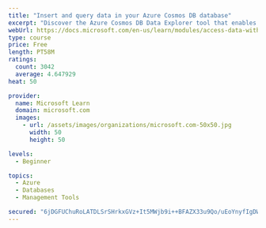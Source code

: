 ```yaml
---
title: "Insert and query data in your Azure Cosmos DB database"
excerpt: "Discover the Azure Cosmos DB Data Explorer tool that enables you to add or modify data. Create stored procedures in JavaScript."
webUrl: https://docs.microsoft.com/en-us/learn/modules/access-data-with-cosmos-db-and-sql-api/
type: course
price: Free
length: PT58M
ratings:
  count: 3042
  average: 4.647929
heat: 50

provider:
  name: Microsoft Learn
  domain: microsoft.com
  images:
    - url: /assets/images/organizations/microsoft.com-50x50.jpg
      width: 50
      height: 50

levels:
  - Beginner

topics:
  - Azure
  - Databases
  - Management Tools

secured: "6jDGFUChuRoLATDLSrSHrkxGVz+It5MWjb9i++BFAZX33u9Qo/uEoYnyfIgDWUpoJR6DlNv6YPjZoTN4dXsYVI7T44SaFLqPYy80nHhGO/aHgtCiV/pqaDv9c+hRsyzyIMXHs3jsKXNJ7GHrfRbfsep3jaCeiXyDTKb2F1+y8vwNcjjT0hf1gR+vkyJ6pkVzwFka57YNvECwlkbWClz9OgenCgM7rzoc2lxcs9aFkg/J9/CmSwgHre1k6crQEu8PJ+DgRYUcf5VUdelVX3NgbgzmO96KE4quRBkiz3SzWOI+kX65QFlCjI2+sVgmDegePX0Y20B3OshplnkZA0W/tnCuOIRYBSX6QbHrH4uyAXFeVwT68R4dP4DUZ52NdBwj6hIYQdT6oKR9F3IWAviNF2oKWPba3J2EnQe1pLeqAWU=;jKgU1kDlZRgSCRWkB5FsoA=="
---
```


